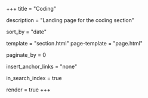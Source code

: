 +++
title = "Coding"

description = "Landing page for the coding section"

sort_by = "date"

template = "section.html"
page-template = "page.html"

paginate_by = 0

insert_anchor_links = "none"

in_search_index = true

render = true
+++


